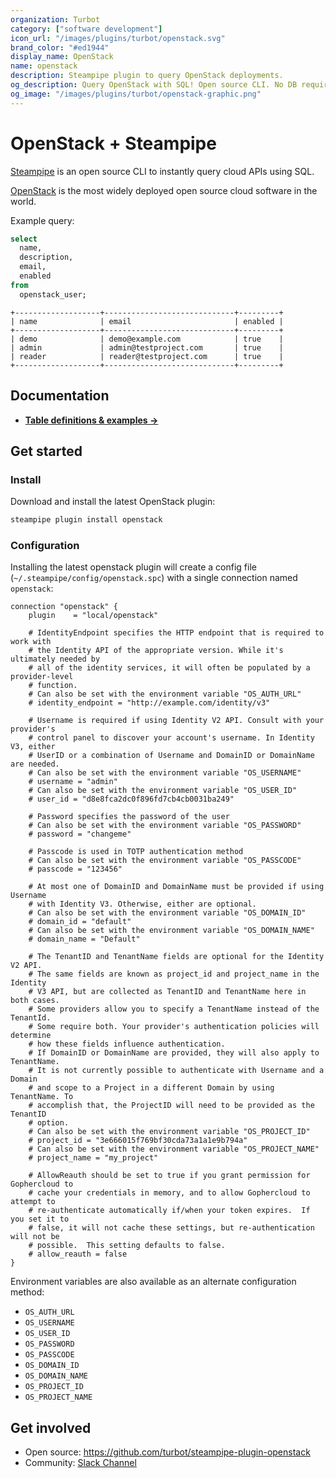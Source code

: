 ```yaml
---
organization: Turbot
category: ["software development"]
icon_url: "/images/plugins/turbot/openstack.svg"
brand_color: "#ed1944"
display_name: OpenStack
name: openstack
description: Steampipe plugin to query OpenStack deployments.
og_description: Query OpenStack with SQL! Open source CLI. No DB required.
og_image: "/images/plugins/turbot/openstack-graphic.png"
---
```


# OpenStack + Steampipe

[Steampipe](https://steampipe.io) is an open source CLI to instantly query cloud APIs using SQL.

[OpenStack](https://www.openstack.org/) is the most widely deployed open source cloud software in the world.

Example query:

```sql
select
  name,
  description,
  email,
  enabled
from
  openstack_user;
```

```
+-------------------+-----------------------------+---------+
| name              | email                       | enabled |
+-------------------+-----------------------------+---------+
| demo              | demo@example.com            | true    |
| admin             | admin@testproject.com       | true    |
| reader            | reader@testproject.com      | true    |
+-------------------+-----------------------------+---------+
```

## Documentation

- **[Table definitions & examples →](/plugins/turbot/openstack/tables)**

## Get started

### Install

Download and install the latest OpenStack plugin:

```bash
steampipe plugin install openstack
```

### Configuration

Installing the latest openstack plugin will create a config file (`~/.steampipe/config/openstack.spc`) with a single connection named `openstack`:

```hcl
connection "openstack" {
    plugin    = "local/openstack"

    # IdentityEndpoint specifies the HTTP endpoint that is required to work with
    # the Identity API of the appropriate version. While it's ultimately needed by
    # all of the identity services, it will often be populated by a provider-level
    # function.
    # Can also be set with the environment variable "OS_AUTH_URL"
    # identity_endpoint = "http://example.com/identity/v3"

    # Username is required if using Identity V2 API. Consult with your provider's
    # control panel to discover your account's username. In Identity V3, either
    # UserID or a combination of Username and DomainID or DomainName are needed.
    # Can also be set with the environment variable "OS_USERNAME"
    # username = "admin"
    # Can also be set with the environment variable "OS_USER_ID"
    # user_id = "d8e8fca2dc0f896fd7cb4cb0031ba249"

    # Password specifies the password of the user
    # Can also be set with the environment variable "OS_PASSWORD"
    # password = "changeme"

    # Passcode is used in TOTP authentication method
    # Can also be set with the environment variable "OS_PASSCODE"
    # passcode = "123456"

    # At most one of DomainID and DomainName must be provided if using Username
    # with Identity V3. Otherwise, either are optional.
    # Can also be set with the environment variable "OS_DOMAIN_ID"
    # domain_id = "default"
    # Can also be set with the environment variable "OS_DOMAIN_NAME"
    # domain_name = "Default"

    # The TenantID and TenantName fields are optional for the Identity V2 API.
    # The same fields are known as project_id and project_name in the Identity
    # V3 API, but are collected as TenantID and TenantName here in both cases.
    # Some providers allow you to specify a TenantName instead of the TenantId.
    # Some require both. Your provider's authentication policies will determine
    # how these fields influence authentication.
    # If DomainID or DomainName are provided, they will also apply to TenantName.
    # It is not currently possible to authenticate with Username and a Domain
    # and scope to a Project in a different Domain by using TenantName. To
    # accomplish that, the ProjectID will need to be provided as the TenantID
    # option.
    # Can also be set with the environment variable "OS_PROJECT_ID"
    # project_id = "3e666015f769bf30cda73a1a1e9b794a"
    # Can also be set with the environment variable "OS_PROJECT_NAME"
    # project_name = "my_project"

    # AllowReauth should be set to true if you grant permission for Gophercloud to
    # cache your credentials in memory, and to allow Gophercloud to attempt to
    # re-authenticate automatically if/when your token expires.  If you set it to
    # false, it will not cache these settings, but re-authentication will not be
    # possible.  This setting defaults to false.
    # allow_reauth = false
}
```

Environment variables are also available as an alternate configuration method:

- `OS_AUTH_URL`
- `OS_USERNAME`
- `OS_USER_ID`
- `OS_PASSWORD`
- `OS_PASSCODE`
- `OS_DOMAIN_ID`
- `OS_DOMAIN_NAME`
- `OS_PROJECT_ID`
- `OS_PROJECT_NAME`

## Get involved

* Open source: https://github.com/turbot/steampipe-plugin-openstack
* Community: [Slack Channel](https://steampipe.io/community/join)